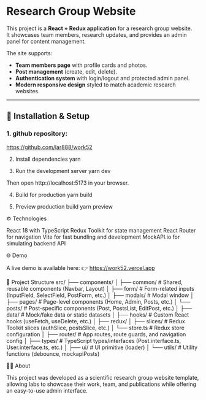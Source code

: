 # Research Group Website

This project is a **React + Redux application** for a research group website.  
It showcases team members, research updates, and provides an admin panel for content management.  

The site supports:
- **Team members page** with profile cards and photos.  
- **Post management** (create, edit, delete).  
- **Authentication system** with login/logout and protected admin panel.  
- **Modern responsive design** styled to match academic research websites.  

---

## 🚀 Installation & Setup

### 1. github repository:
https://github.com/lar888/work52

2. Install dependencies
yarn

3. Run the development server
yarn dev


Then open http://localhost:5173
 in your browser.

4. Build for production
yarn build

5. Preview production build
yarn preview

⚙️ Technologies

React 18 with TypeScript
Redux Toolkit for state management
React Router for navigation
Vite for fast bundling and development
MockAPI.io for simulating backend API

🌐 Demo

A live demo is available here:
👉 https://work52.vercel.app

📂 Project Structure
src/
├── components/
│   ├── common/      # Shared, reusable components (Navbar, Layout)
│   ├── form/        # Form-related inputs (InputField, SelectField, PostForm, etc.)
│   ├── modals/      # Modal window
│   ├── pages/       # Page-level components (Home, Admin, Posts, etc.)
│   └── posts/       # Post-specific components (Post, PostsList, EditPost, etc.)
│
├── data/            # Mock/fake data or static datasets
│
├── hooks/           # Custom React hooks (useFetch, useDelete, etc.)
│
├── redux/
│   ├── slices/      # Redux Toolkit slices (authSlice, postsSlice, etc.)
│   └── store.ts     # Redux store configuration
│
├── router/          # App routes, route guards, and navigation config
│
├── types/           # TypeScript types/interfaces (Post.interface.ts, User.interface.ts, etc.)
│
├── ui/              # UI primitive (loader)
│
└── utils/           # Utility functions (debounce, mockapiPosts)


👩‍🔬 About

This project was developed as a scientific research group website template, allowing labs to showcase their work, team, and publications while offering an easy-to-use admin interface.
